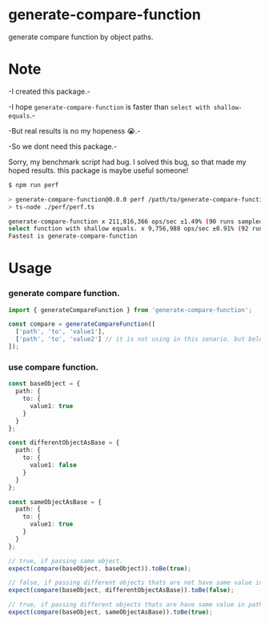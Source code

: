 # generate-compare-function
generate compare function by object paths.

# Note
-I created this package.-

-I hope `generate-compare-function` is faster than `select with shallow-equals`.-

-But real results is no my hopeness 😭.-

-So we dont need this package.-

Sorry, my benchmark script had bug.
I solved this bug, so that made my hoped results.
this package is maybe useful someone!

```bash
$ npm run perf

> generate-compare-function@0.0.0 perf /path/to/generate-compare-function
> ts-node ./perf/perf.ts

generate-compare-function x 211,816,366 ops/sec ±1.49% (90 runs sampled)
select function with shallow equals. x 9,756,988 ops/sec ±0.91% (92 runs sampled)
Fastest is generate-compare-function
```

# Usage

### generate compare function.
```ts
import { generateCompareFunction } from 'generate-compare-function';

const compare = generateCompareFunction([
  ['path', 'to', 'value1'],
  ['path', 'to', 'value2'] // it is not using in this senario. but below senarios works well.
]);
```

### use compare function.
```ts
const baseObject = {
  path: {
    to: {
      value1: true
    }
  }
};

const differentObjectAsBase = {
  path: {
    to: {
      value1: false
    }
  }
};

const sameObjectAsBase = {
  path: {
    to: {
      value1: true
    }
  }
};

// true, if passing same object.
expect(compare(baseObject, baseObject)).toBe(true);

// false, if passing different objects thats are not have same value in path to compare.
expect(compare(baseObject, differentObjectAsBase)).toBe(false);

// true, if passing different objects thats are have same value in path to compare.
expect(compare(baseObject, sameObjectAsBase)).toBe(true);
```

